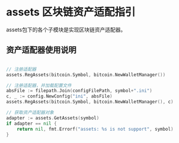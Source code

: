 # assets 区块链资产适配指引

assets包下的各个子模块是实现区块链资产适配器。

## 资产适配器使用说明

```go

// 注册适配器
assets.RegAssets(bitcoin.Symbol, bitcoin.NewWalletManager())

// 注册适配器，并加载配置文件
absFile := filepath.Join(configFilePath, symbol+".ini")
c, _ := config.NewConfig("ini", absFile)
assets.RegAssets(bitcoin.Symbol, bitcoin.NewWalletManager(), c)

// 获取资产适配器对象
adapter := assets.GetAssets(symbol)
if adapter == nil {
    return nil, fmt.Errorf("assets: %s is not support", symbol)
}

```